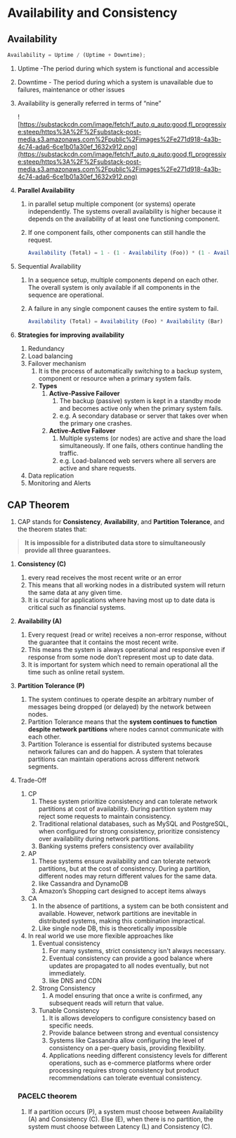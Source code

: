 # Availability and Consistency

## Availability

```jsx
Availability = Uptime / (Uptime + Downtime);
```

1. Uptime -The period during which system is functional and accessible
2. Downtime - The period during which a system is unavailable due to failures, maintenance or other issues
3. Availability is generally referred in terms of “nine”

   ![https://substackcdn.com/image/fetch/f_auto,q_auto:good,fl_progressive:steep/https%3A%2F%2Fsubstack-post-media.s3.amazonaws.com%2Fpublic%2Fimages%2Fe271d918-4a3b-4c74-ada6-6ce1b01a30ef_1632x912.png](https://substackcdn.com/image/fetch/f_auto,q_auto:good,fl_progressive:steep/https%3A%2F%2Fsubstack-post-media.s3.amazonaws.com%2Fpublic%2Fimages%2Fe271d918-4a3b-4c74-ada6-6ce1b01a30ef_1632x912.png)

4. **Parallel Availability**

   1. in parallel setup multiple component (or systems) operate independently. The systems overall availability is higher because it depends on the availability of at least one functioning component.
   2. If one component fails, other components can still handle the request.

      ```jsx
      Availability (Total) = 1 - (1 - Availability (Foo)) * (1 - Availability (Bar))
      ```

5. Sequential Availability

   1. In a sequence setup, multiple components depend on each other. The overall system is only available if all components in the sequence are operational.
   2. A failure in any single component causes the entire system to fail.

      ```jsx
      Availability (Total) = Availability (Foo) * Availability (Bar)
      ```

6. **Strategies for improving availability**
   1. Redundancy
   2. Load balancing
   3. Failover mechanism
      1. It is the process of automatically switching to a backup system, component or resource when a primary system fails.
      2. **Types**
         1. **Active-Passive Failover**
            1. The backup (passive) system is kept in a standby mode and becomes active only when the primary system fails.
            2. e.g. A secondary database or server that takes over when the primary one crashes.
         2. **Active-Active Failover**
            1. Multiple systems (or nodes) are active and share the load simultaneously. If one fails, others continue handling the traffic.
            2. e.g. Load-balanced web servers where all servers are active and share requests.
   4. Data replication
   5. Monitoring and Alerts

## CAP Theorem

1. CAP stands for **Consistency**, **Availability**, and **Partition Tolerance**, and the theorem states that:

> **It is impossible for a distributed data store to simultaneously provide all three guarantees.**

1. **Consistency (C)**
   1. every read receives the most recent write or an error
   2. This means that all working nodes in a distributed system will return the same data at any given time.
   3. It is crucial for applications where having most up to date data is critical such as financial systems.
2. **Availability (A)**
   1. Every request (read or write) receives a non-error response, without the guarantee that it contains the most recent write.
   2. This means the system is always operational and responsive even if response from some node don’t represent most up to date data.
   3. It is important for system which need to remain operational all the time such as online retail system.
3. **Partition Tolerance (P)**
   1. The system continues to operate despite an arbitrary number of messages being dropped (or delayed) by the network between nodes.
   2. Partition Tolerance means that the **system continues to function despite network partitions** where nodes cannot communicate with each other.
   3. Partition Tolerance is essential for distributed systems because network failures can and do happen. A system that tolerates partitions can maintain operations across different network segments.
4. Trade-Off

   1. CP
      1. These system prioritize consistency and can tolerate network partitions at cost of availability. During partition system may reject some requests to maintain consistency.
      2. Traditional relational databases, such as MySQL and PostgreSQL, when configured for strong consistency, prioritize consistency over availability during network partitions.
      3. Banking systems prefers consistency over availability
   2. AP
      1. These systems ensure availability and can tolerate network partitions, but at the cost of consistency. During a partition, different nodes may return different values for the same data.
      2. like Cassandra and DynamoDB
      3. Amazon’s Shopping cart designed to accept items always
   3. CA
      1. In the absence of partitions, a system can be both consistent and available. However, network partitions are inevitable in distributed systems, making this combination impractical.
      2. Like single node DB, this is theoretically impossible
   4. In real world we use more flexible approaches like
      1. Eventual consistency
         1. For many systems, strict consistency isn't always necessary.
         2. Eventual consistency can provide a good balance where updates are propagated to all nodes eventually, but not immediately.
         3. like DNS and CDN
      2. Strong Consistency
         1. A model ensuring that once a write is confirmed, any subsequent reads will return that value.
      3. Tunable Consistency
         1. It is allows developers to configure consistency based on specific needs.
         2. Provide balance between strong and eventual consistency
         3. Systems like Cassandra allow configuring the level of consistency on a per-query basis, providing flexibility.
         4. Applications needing different consistency levels for different operations, such as e-commerce platforms where order processing requires strong consistency but product recommendations can tolerate eventual consistency.

   ### **PACELC theorem**

   1. If a partition occurs (P), a system must choose between Availability (A) and Consistency (C). Else (E), when there is no partition, the system must choose between Latency (L) and Consistency (C).

